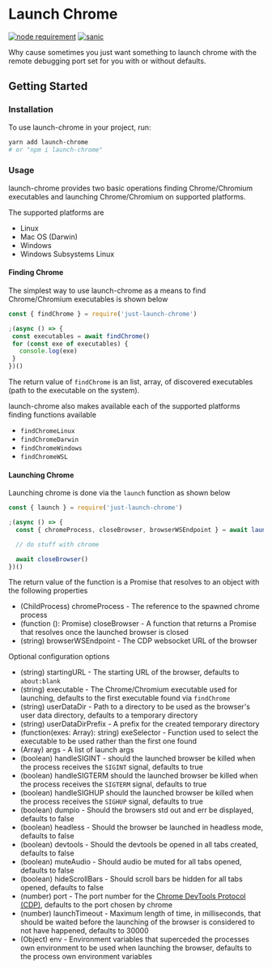 Launch Chrome
=======================
[![node requirement](https://img.shields.io/badge/node-%3E%3D%208.6.0-brightgreen.svg?style=flat-square)](https://nodejs.org)
[![sanic](https://img.shields.io/badge/speed-blazing%20%F0%9F%94%A5-brightgreen.svg?style=flat-square)](https://twitter.com/acdlite/status/974390255393505280)

Why cause sometimes you just want something to launch chrome with the remote debugging port set for you with or without defaults.

## Getting Started

### Installation

To use launch-chrome in your project, run:

```bash
yarn add launch-chrome
# or "npm i launch-chrome"
```

### Usage

launch-chrome provides two basic operations finding Chrome/Chromium executables and launching Chrome/Chromium on supported platforms.

The supported platforms are
 - Linux
 - Mac OS (Darwin)
 - Windows
 - Windows Subsystems Linux


#### Finding Chrome


 The simplest way to use launch-chrome as a means to find Chrome/Chromium executables is shown below

 ```js
const { findChrome } = require('just-launch-chrome')

;(async () => {
  const executables = await findChrome()
  for (const exe of executables) {
    console.log(exe)
  }
})()
 ```

 The return value of `findChrome` is an list, array, of discovered executables (path to the executable on the system).

launch-chrome also makes available each of the supported platforms finding functions available
 - `findChromeLinux`
 - `findChromeDarwin`
 - `findChromeWindows`
 - `findChromeWSL`

#### Launching Chrome

Launching chrome is done via the `launch` function as shown below

```js
const { launch } = require('just-launch-chrome')

;(async () => {
  const { chromeProcess, closeBrowser, browserWSEndpoint } = await launch()

  // do stuff with chrome

  await closeBrowser()
})()
```

The return value of the function is a Promise that resolves to an object with the following properties
 - (ChildProcess) chromeProcess - The reference to the spawned chrome process 
 - (function (): Promise<void>) closeBrowser - A function that returns a Promise that resolves once the launched browser is closed
 - (string) browserWSEndpoint -  The CDP websocket URL of the browser 

Optional configuration options 
 - (string) startingURL - The starting URL of the browser, defaults to `about:blank`
 - (string) executable - The Chrome/Chromium executable used for launching, defaults to the first executable found via `findChrome` 
 - (string) userDataDir - Path to a directory to be used as the browser's user data directory, defaults to a temporary directory 
 - (string) userDataDirPrefix - A prefix for the created temporary directory
 - (function(exes: Array<string>): string) exeSelector - Function used to select the executable to be used rather than the first one found
 - (Array<string>) args - A list of launch args 
 - (boolean) handleSIGINT - should the launched browser be killed when the process receives the `SIGINT` signal, defaults to true
 - (boolean) handleSIGTERM should the launched browser be killed when the process receives the `SIGTERM` signal, defaults to true
 - (boolean) handleSIGHUP should the launched browser be killed when the process receives the `SIGHUP` signal, defaults to true
 - (boolean) dumpio - Should the browsers std out and err be displayed, defaults to false
 - (boolean) headless - Should the browser be launched in headless mode, defaults to false
 - (boolean) devtools - Should the devtools be opened in all tabs created, defaults to false
 - (boolean) muteAudio - Should audio be muted for all tabs opened, defaults to false
 - (boolean) hideScrollBars - Should scroll bars be hidden for all tabs opened, defaults to false
 - (number) port - The port number for the [Chrome DevTools Protocol (CDP)](https://chromedevtools.github.io/devtools-protocol/), defaults to the port chosen by chrome  
 - (number) launchTimeout - Maximum length of time, in milliseconds, that should be waited before the launching of the browser is considered to not have happened, defaults to 30000 
 - (Object) env - Environment variables that superceded the processes own environment to be used when launching the browser, defaults to the process own environment variables 
  